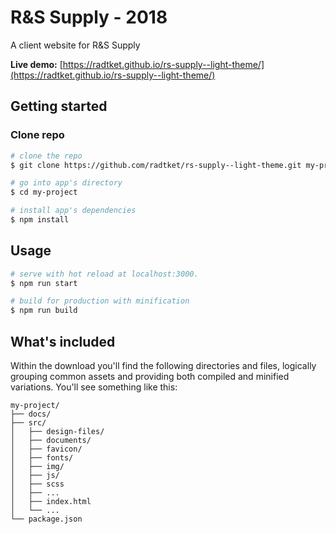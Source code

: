 # R&S Supply - 2018

A client website for R&S Supply

**Live demo:** [https://radtket.github.io/rs-supply--light-theme/](https://radtket.github.io/rs-supply--light-theme/)

## Getting started

### Clone repo

```bash
# clone the repo
$ git clone https://github.com/radtket/rs-supply--light-theme.git my-project

# go into app's directory
$ cd my-project

# install app's dependencies
$ npm install
```

## Usage

```bash
# serve with hot reload at localhost:3000.
$ npm run start

# build for production with minification
$ npm run build
```

## What's included

Within the download you'll find the following directories and files, logically grouping common assets and providing both compiled and minified variations. You'll see something like this:

```code
my-project/
├── docs/
├── src/
│   ├── design-files/
│   ├── documents/
│   ├── favicon/
│   ├── fonts/
│   ├── img/
│   ├── js/
│   ├── scss
│   ├── ...
│   ├── index.html
│   └── ...
└── package.json
```
